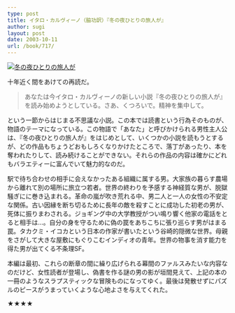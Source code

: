 ```yaml
---
type: post
title: イタロ・カルヴィーノ（脇功訳）『冬の夜ひとりの旅人が』
author: sugi
layout: post
date: 2003-10-11
url: /book/717/
---
```

<a href="http://www.amazon.co.jp/exec/obidos/ASIN/4480030875/chezsugi-22/ref=nosim/" onclick="_gaq.push(['_trackEvent', 'outbound-article', 'http://www.amazon.co.jp/exec/obidos/ASIN/4480030875/chezsugi-22/ref=nosim/', '']);" name="amazletlink" target="_blank"><img src="http://i0.wp.com/ec2.images-amazon.com/images/I/51WTCTZ0SWL.SL160.jpg?w=660" alt="冬の夜ひとりの旅人が" class="alignleft" data-recalc-dims="1" /></a>

十年近く間をあけての再読だ。

> あなたは今イタロ・カルヴィーノの新しい小説『冬の夜ひとりの旅人が』を読み始めようとしている。さあ、くつろいで。精神を集中して。

という一節からはじまる不思議な小説。この本では読書という行為そのものが、物語のテーマになっている。この物語で「あなた」と呼びかけられる男性主人公は、『冬の夜ひとりの旅人が』をはじめとして、いくつかの小説を読もうとするが、どの作品もちょうどおもしろくなりかけたところで、落丁があったり、本を奪われたりして、読み続けることができない。それらの作品の内容は確かにどれもバラエティーに富んでいて魅力的なのだ。

駅で待ち合わせの相手に会えなかったある組織に属する男。大家族の暮らす農場から離れて別の場所に旅立つ若者。世界の終わりを予感する神経質な男が、脱獄騒ぎにに巻き込まれる。革命の嵐が吹き荒れる中、男二人と一人の女性の不安定な関係。古い因縁を断ち切るために長年の敵を殺すことに成功した初老の男が、死体に振りまわされる。ジョギング中の大学教授がつい鳴り響く他家の電話をとると相手は...。自分の身を守るために偽の罠をあちこちに張り巡らす男がはまる罠。タカクミ・イコカという日本の作家が書いたという谷崎的隠微な世界。母親をさがして大きな屋敷にもぐりこむインディオの青年。世界の物事を消す能力を得た男が出てくる不条理SF。

本編は最初、これらの断章の間に繰り広げられる幕間のファルスみたいな内容なのだけど、女性読者が登場し、偽書を作る謎の男の影が垣間見えて、上記の本の一冊のようなスラプスティックな冒険ものになってゆく。最後は発散せずにパズルのピースがうまっていくような心地よさを与えてくれた。

★★★★


